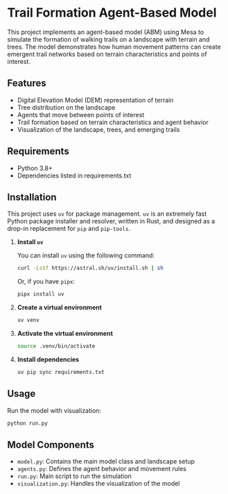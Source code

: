 # Trail Formation Agent-Based Model

This project implements an agent-based model (ABM) using Mesa to simulate the formation of walking trails on a landscape with terrain and trees. The model demonstrates how human movement patterns can create emergent trail networks based on terrain characteristics and points of interest.

## Features

- Digital Elevation Model (DEM) representation of terrain
- Tree distribution on the landscape
- Agents that move between points of interest
- Trail formation based on terrain characteristics and agent behavior
- Visualization of the landscape, trees, and emerging trails

## Requirements

- Python 3.8+
- Dependencies listed in requirements.txt

## Installation

This project uses `uv` for package management. `uv` is an extremely fast Python package installer and resolver, written in Rust, and designed as a drop-in replacement for `pip` and `pip-tools`.

1. **Install `uv`**

   You can install `uv` using the following command:
   ```bash
   curl -LsSf https://astral.sh/uv/install.sh | sh
   ```
   Or, if you have `pipx`:
   ```bash
   pipx install uv
   ```

2. **Create a virtual environment**
   ```bash
   uv venv
   ```

3. **Activate the virtual environment**
   ```bash
   source .venv/bin/activate
   ```

4. **Install dependencies**
   ```bash
   uv pip sync requirements.txt
   ```

## Usage

Run the model with visualization:
```bash
python run.py
```

## Model Components

- `model.py`: Contains the main model class and landscape setup
- `agents.py`: Defines the agent behavior and movement rules
- `run.py`: Main script to run the simulation
- `visualization.py`: Handles the visualization of the model 
